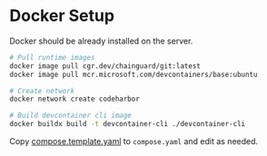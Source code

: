 # Docker Setup

Docker should be already installed on the server.

```bash
# Pull runtime images
docker image pull cgr.dev/chainguard/git:latest
docker image pull mcr.microsoft.com/devcontainers/base:ubuntu

# Create network
docker network create codeharbor

# Build devcontainer cli image
docker buildx build -t devcontainer-cli ./devcontainer-cli
``` 

Copy [compose.template.yaml](compose.template.yaml) to `compose.yaml` and edit as needed.